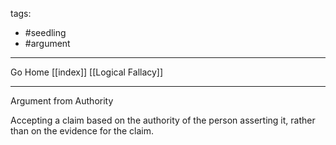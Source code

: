 tags:
- #seedling 
- #argument 
---

Go Home [[index]]
[[Logical Fallacy]]

---

Argument from Authority

Accepting a claim based on the authority of the person asserting it, rather than on the evidence for the claim.